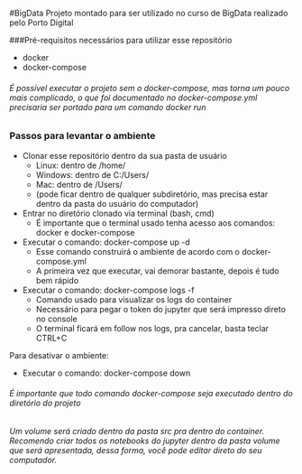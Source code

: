 #BigData
Projeto montado para ser utilizado no curso de BigData realizado pelo Porto Digital

###Pré-requisitos necessários para utilizar esse repositório
* docker
* docker-compose

###### É possível executar o projeto sem o docker-compose, mas torna um pouco mais complicado, o que foi documentado no docker-compose.yml precisaria ser portado para um comando docker run

### Passos para levantar o ambiente
* Clonar esse repositório dentro da sua pasta de usuário
    * Linux: dentro de /home/<usuario>
    * Windows: dentro de C:/Users/<usuario>
    * Mac: dentro de /Users/<usuario>
    * (pode ficar dentro de qualquer subdiretório, mas precisa estar dentro da pasta do usuário do computador)
* Entrar no diretório clonado via terminal (bash, cmd)
    * É importante que o terminal usado tenha acesso aos comandos: docker e docker-compose
* Executar o comando: docker-compose up -d
    * Esse comando construirá o ambiente de acordo com o docker-compose.yml
    * A primeira vez que executar, vai demorar bastante, depois é tudo bem rápido
* Executar o comando: docker-compose logs -f
    * Comando usado para visualizar os logs do container
    * Necessário para pegar o token do jupyter que será impresso direto no console
    * O terminal ficará em follow nos logs, pra cancelar, basta teclar CTRL+C

Para desativar o ambiente:
* Executar o comando: docker-compose down

###### É importante que todo comando docker-compose seja executado dentro do diretório do projeto
###### Um volume será criado dentro da pasta src pra dentro do container. Recomendo criar todos os notebooks do jupyter dentro da pasta volume que será apresentada, dessa forma, você pode editar direto do seu computador. 

